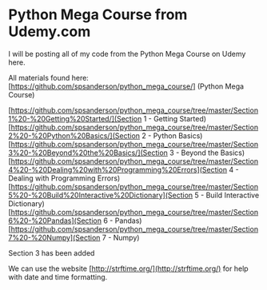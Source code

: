 # Python Mega Course from Udemy.com
I will be posting all of my code from the Python Mega Course on Udemy here.

All materials found here: 
[https://github.com/spsanderson/python_mega_course/] (Python Mega Course)

[https://github.com/spsanderson/python_mega_course/tree/master/Section1%20-%20Getting%20Started/](Section 1 - Getting Started)
[https://github.com/spsanderson/python_mega_course/tree/master/Section2%20-%20Python%20Basics/](Section 2 - Python Basics)
[https://github.com/spsanderson/python_mega_course/tree/master/Section3%20-%20Beyond%20the%20Basics/](Section 3 - Beyond the Basics)[https://github.com/spsanderson/python_mega_course/tree/master/Section4%20-%20Dealing%20with%20Programming%20Errors](Section 4 - Dealing with Programming Errors)[https://github.com/spsanderson/python_mega_course/tree/master/Section5%20-%20Build%20Interactive%20Dictionary](Section 5 - Build Interactive Dictionary)
[https://github.com/spsanderson/python_mega_course/tree/master/Section6%20-%20Pandas](Section 6 - Pandas)
[https://github.com/spsanderson/python_mega_course/tree/master/Section7%20-%20Numpy](Section 7 - Numpy)

Section 3 has been added

We can use the website [http://strftime.org/](http://strftime.org/) for help with date and time formatting.